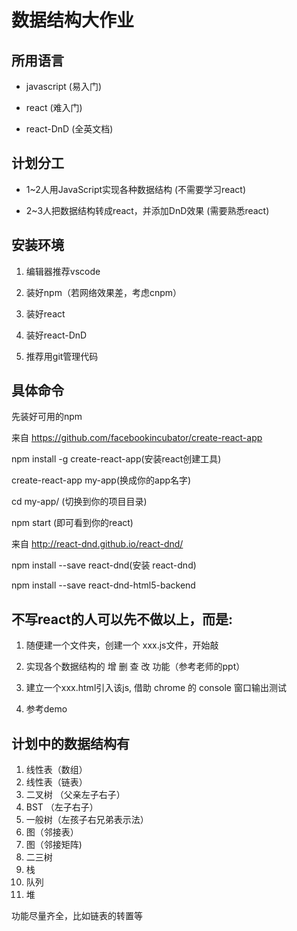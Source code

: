 # 数据结构大作业

## 所用语言

* javascript (易入门)

* react (难入门)

* react-DnD (全英文档)

## 计划分工

* 1~2人用JavaScript实现各种数据结构 (不需要学习react)

* 2~3人把数据结构转成react，并添加DnD效果 (需要熟悉react)

## 安装环境

1. 编辑器推荐vscode

2. 装好npm（若网络效果差，考虑cnpm）

3. 装好react

4. 装好react-DnD

5. 推荐用git管理代码

## 具体命令

先装好可用的npm

来自 https://github.com/facebookincubator/create-react-app

npm install -g create-react-app(安装react创建工具)

create-react-app my-app(换成你的app名字)

cd my-app/ (切换到你的项目目录)

npm start (即可看到你的react)


来自 http://react-dnd.github.io/react-dnd/ 

npm install --save react-dnd(安装 react-dnd)

npm install --save react-dnd-html5-backend

## 不写react的人可以先不做以上，而是:

1. 随便建一个文件夹，创建一个 xxx.js文件，开始敲

2. 实现各个数据结构的 增 删 查 改 功能（参考老师的ppt）

3. 建立一个xxx.html引入该js, 借助 chrome 的 console 窗口输出测试

4. 参考demo

## 计划中的数据结构有

1. 线性表（数组）
2. 线性表（链表）
3. 二叉树 （父亲左子右子）
4. BST （左子右子）
5. 一般树（左孩子右兄弟表示法）
6. 图（邻接表）
7. 图（邻接矩阵)
8. 二三树
9. 栈
10. 队列
11. 堆

功能尽量齐全，比如链表的转置等